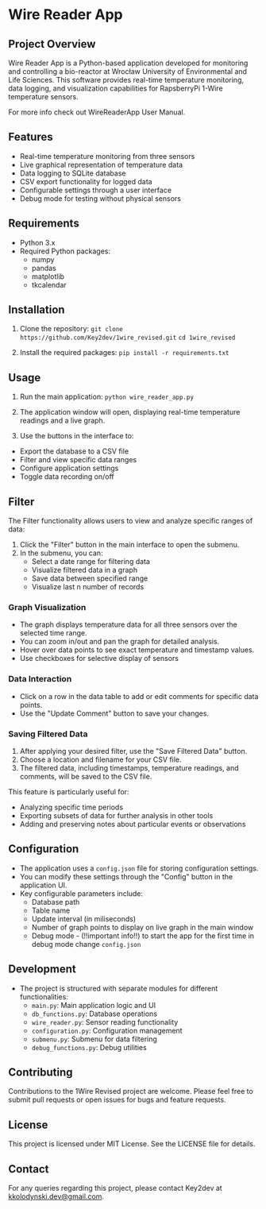 
# Wire Reader App

## Project Overview

Wire Reader App is a Python-based application developed for monitoring and controlling a bio-reactor at Wrocław University of Environmental and Life Sciences. This software provides real-time temperature monitoring, data logging, and visualization capabilities for RapsberryPi 1-Wire temperature sensors.

For more info check out WireReaderApp User Manual.

## Features

- Real-time temperature monitoring from three sensors
- Live graphical representation of temperature data
- Data logging to SQLite database
- CSV export functionality for logged data
- Configurable settings through a user interface
- Debug mode for testing without physical sensors

## Requirements

- Python 3.x
- Required Python packages:
  - numpy
  - pandas
  - matplotlib
  - tkcalendar

## Installation

1. Clone the repository:
    `git clone https://github.com/Key2dev/1wire_revised.git`
    `cd 1wire_revised`

2. Install the required packages:
    `pip install -r requirements.txt`

## Usage

1. Run the main application:
    `python wire_reader_app.py`

2. The application window will open, displaying real-time temperature readings and a live graph.

3. Use the buttons in the interface to:

- Export the database to a CSV file
- Filter and view specific data ranges
- Configure application settings
- Toggle data recording on/off

## Filter

The Filter functionality allows users to view and analyze specific ranges of data:

1. Click the "Filter" button in the main interface to open the submenu.
2. In the submenu, you can:
   - Select a date range for filtering data
   - Visualize filtered data in a graph
   - Save data between specified range
   - Visualize last n number of records

### Graph Visualization

- The graph displays temperature data for all three sensors over the selected time range.
- You can zoom in/out and pan the graph for detailed analysis.
- Hover over data points to see exact temperature and timestamp values.
- Use checkboxes for selective display of sensors

### Data Interaction

- Click on a row in the data table to add or edit comments for specific data points.
- Use the "Update Comment" button to save your changes.

### Saving Filtered Data

1. After applying your desired filter, use the "Save Filtered Data" button.
2. Choose a location and filename for your CSV file.
3. The filtered data, including timestamps, temperature readings, and comments, will be saved to the CSV file.

This feature is particularly useful for:

- Analyzing specific time periods
- Exporting subsets of data for further analysis in other tools
- Adding and preserving notes about particular events or observations

## Configuration

- The application uses a `config.json` file for storing configuration settings.
- You can modify these settings through the "Config" button in the application UI.
- Key configurable parameters include:
  - Database path
  - Table name
  - Update interval (in miliseconds)
  - Number of graph points to display on live graph in the main window
  - Debug mode - (!!important info!!) to start the app for the first time in debug mode change `config.json`

## Development

- The project is structured with separate modules for different functionalities:
  - `main.py`: Main application logic and UI
  - `db_functions.py`: Database operations
  - `wire_reader.py`: Sensor reading functionality
  - `configuration.py`: Configuration management
  - `submenu.py`: Submenu for data filtering
  - `debug_functions.py`: Debug utilities

## Contributing

Contributions to the 1Wire Revised project are welcome. Please feel free to submit pull requests or open issues for bugs and feature requests.

## License

This project is licensed under MIT License. See the LICENSE file for details.

## Contact

For any queries regarding this project, please contact Key2dev at <kkolodynski.dev@gmail.com>.
